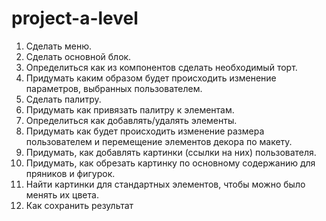 # project-a-level

1.  Сделать меню.
2.  Сделать основной блок.
3.  Определиться как из компонентов сделать необходимый торт.
4.  Придумать каким образом будет происходить изменение параметров, выбранных пользователем.
5.  Сделать палитру.
6.  Придумать как привязать палитру к элементам.
7.  Определиться как добавлять/удалять элементы.
8.  Придумать как будет происходить изменение размера пользователем и перемещение элементов декора по макету.
9.  Придумать, как добавлять картинки (ссылки на них) пользователя.
10.  Придумать, как обрезать картинку по основному содержанию для пряников и фигурок.
11.  Найти картинки для стандартных элементов, чтобы можно было менять их цвета.
12. Как сохранить результат

